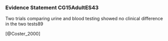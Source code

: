 ### Evidence Statement CG15AdultES43
Two trials comparing urine and blood testing showed no clinical difference in the two tests89



[@Coster_2000]
